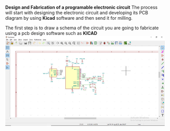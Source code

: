 **Design and Fabrication of a programable electronic circuit**
The process will start with designing the electronic circuit and developing its PCB diagram by using **Kicad** software and then send it for milling.

The first step is to draw a schema of the circuit you are going to fabricate using a pcb design software such as **KICAD** 
 ![a schema of circuit](img/schema.jpg)
 